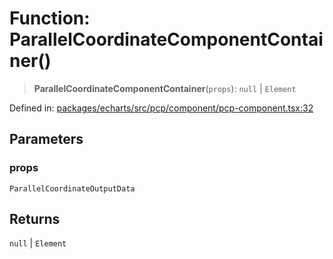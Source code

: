 # Function: ParallelCoordinateComponentContainer()

> **ParallelCoordinateComponentContainer**(`props`): `null` \| `Element`

Defined in: [packages/echarts/src/pcp/component/pcp-component.tsx:32](https://github.com/GeoDaCenter/openassistant/blob/a9f2271d1019f6c25c10dd4b3bdb64fcf16999b2/packages/echarts/src/pcp/component/pcp-component.tsx#L32)

## Parameters

### props

`ParallelCoordinateOutputData`

## Returns

`null` \| `Element`

